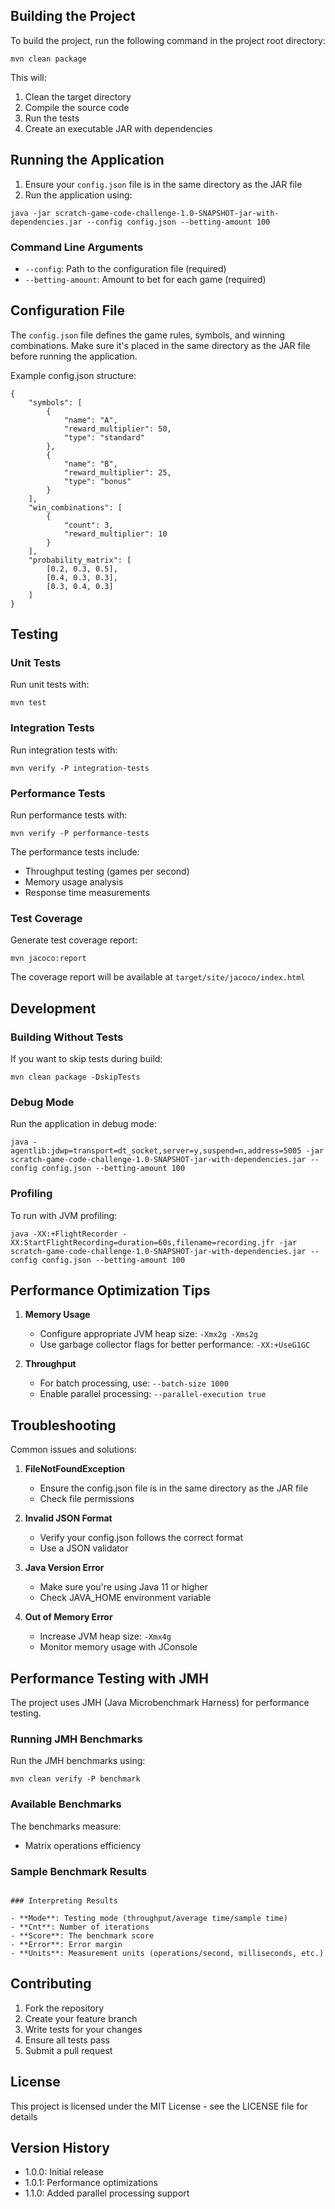 ## Building the Project

To build the project, run the following command in the project root directory:

```
mvn clean package
```

This will:
1. Clean the target directory
2. Compile the source code
3. Run the tests
4. Create an executable JAR with dependencies

## Running the Application

1. Ensure your `config.json` file is in the same directory as the JAR file
2. Run the application using:

```
java -jar scratch-game-code-challenge-1.0-SNAPSHOT-jar-with-dependencies.jar --config config.json --betting-amount 100
```

### Command Line Arguments

- `--config`: Path to the configuration file (required)
- `--betting-amount`: Amount to bet for each game (required)

## Configuration File

The `config.json` file defines the game rules, symbols, and winning combinations. Make sure it's placed in the same directory as the JAR file before running the application.

Example config.json structure:

```
{
    "symbols": [
        {
            "name": "A",
            "reward_multiplier": 50,
            "type": "standard"
        },
        {
            "name": "B",
            "reward_multiplier": 25,
            "type": "bonus"
        }
    ],
    "win_combinations": [
        {
            "count": 3,
            "reward_multiplier": 10
        }
    ],
    "probability_matrix": [
        [0.2, 0.3, 0.5],
        [0.4, 0.3, 0.3],
        [0.3, 0.4, 0.3]
    ]
}
```

## Testing

### Unit Tests

Run unit tests with:
```
mvn test
```

### Integration Tests

Run integration tests with:
```
mvn verify -P integration-tests
```

### Performance Tests

Run performance tests with:
```
mvn verify -P performance-tests
```

The performance tests include:
- Throughput testing (games per second)
- Memory usage analysis
- Response time measurements

### Test Coverage

Generate test coverage report:
```
mvn jacoco:report
```
The coverage report will be available at `target/site/jacoco/index.html`

## Development

### Building Without Tests

If you want to skip tests during build:
```
mvn clean package -DskipTests
```

### Debug Mode

Run the application in debug mode:
```
java -agentlib:jdwp=transport=dt_socket,server=y,suspend=n,address=5005 -jar scratch-game-code-challenge-1.0-SNAPSHOT-jar-with-dependencies.jar --config config.json --betting-amount 100
```

### Profiling

To run with JVM profiling:
```
java -XX:+FlightRecorder -XX:StartFlightRecording=duration=60s,filename=recording.jfr -jar scratch-game-code-challenge-1.0-SNAPSHOT-jar-with-dependencies.jar --config config.json --betting-amount 100
```

## Performance Optimization Tips

1. **Memory Usage**
   - Configure appropriate JVM heap size: `-Xmx2g -Xms2g`
   - Use garbage collector flags for better performance: `-XX:+UseG1GC`

2. **Throughput**
   - For batch processing, use: `--batch-size 1000`
   - Enable parallel processing: `--parallel-execution true`

## Troubleshooting

Common issues and solutions:

1. **FileNotFoundException**
   - Ensure the config.json file is in the same directory as the JAR file
   - Check file permissions

2. **Invalid JSON Format**
   - Verify your config.json follows the correct format
   - Use a JSON validator

3. **Java Version Error**
   - Make sure you're using Java 11 or higher
   - Check JAVA_HOME environment variable

4. **Out of Memory Error**
   - Increase JVM heap size: `-Xmx4g`
   - Monitor memory usage with JConsole

## Performance Testing with JMH

The project uses JMH (Java Microbenchmark Harness) for performance testing.

### Running JMH Benchmarks

Run the JMH benchmarks using:
```
mvn clean verify -P benchmark
```

### Available Benchmarks

The benchmarks measure:
- Matrix operations efficiency

### Sample Benchmark Results

```

### Interpreting Results

- **Mode**: Testing mode (throughput/average time/sample time)
- **Cnt**: Number of iterations
- **Score**: The benchmark score
- **Error**: Error margin
- **Units**: Measurement units (operations/second, milliseconds, etc.)
```

## Contributing

1. Fork the repository
2. Create your feature branch
3. Write tests for your changes
4. Ensure all tests pass
5. Submit a pull request

## License

This project is licensed under the MIT License - see the LICENSE file for details

## Version History

- 1.0.0: Initial release
- 1.0.1: Performance optimizations
- 1.1.0: Added parallel processing support
```